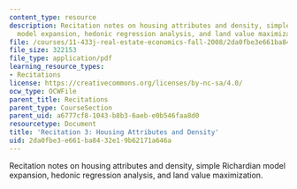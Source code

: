 ```yaml
---
content_type: resource
description: Recitation notes on housing attributes and density, simple Richardian
  model expansion, hedonic regression analysis, and land value maximization.
file: /courses/11-433j-real-estate-economics-fall-2008/2da0fbe3e661ba8432e19b62171a646a_rec3_2008.pdf
file_size: 322153
file_type: application/pdf
learning_resource_types:
- Recitations
license: https://creativecommons.org/licenses/by-nc-sa/4.0/
ocw_type: OCWFile
parent_title: Recitations
parent_type: CourseSection
parent_uid: a6777cf8-1043-b8b3-6aeb-e0b546faa8d0
resourcetype: Document
title: 'Recitation 3: Housing Attributes and Density'
uid: 2da0fbe3-e661-ba84-32e1-9b62171a646a
---
```

Recitation notes on housing attributes and density, simple Richardian model expansion, hedonic regression analysis, and land value maximization.